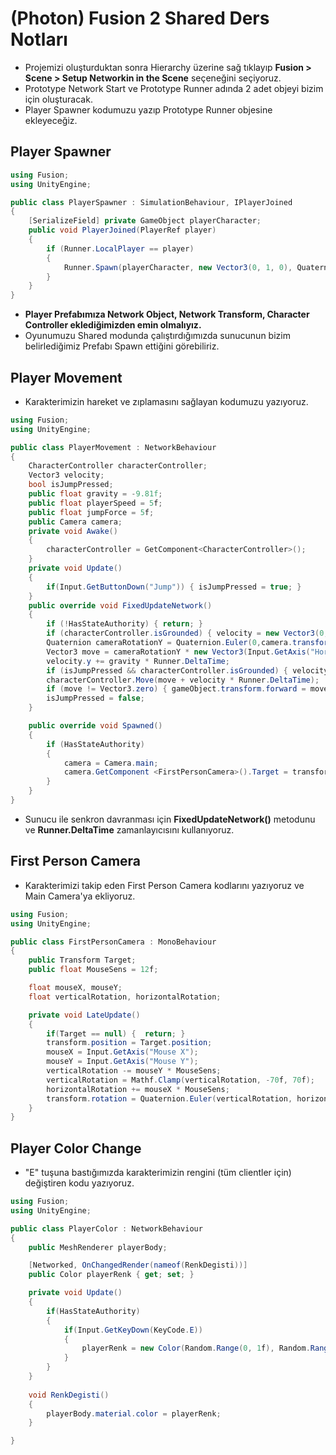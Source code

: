 # (Photon) Fusion 2 Shared Ders Notları

- Projemizi oluşturduktan sonra Hierarchy üzerine sağ tıklayıp **Fusion > Scene > Setup Networkin in the Scene** seçeneğini seçiyoruz.
- Prototype Network Start ve Prototype Runner adında 2 adet objeyi bizim için oluşturacak.
- Player Spawner kodumuzu yazıp Prototype Runner objesine ekleyeceğiz.

## Player Spawner

```c#
using Fusion;
using UnityEngine;

public class PlayerSpawner : SimulationBehaviour, IPlayerJoined
{
    [SerializeField] private GameObject playerCharacter;
    public void PlayerJoined(PlayerRef player)
    {
        if (Runner.LocalPlayer == player)
        {
            Runner.Spawn(playerCharacter, new Vector3(0, 1, 0), Quaternion.identity, player);
        }
    }
}

```
- **Player Prefabımıza Network Object, Network Transform, Character Controller eklediğimizden emin olmalıyız.**
- Oyunumuzu Shared modunda çalıştırdığımızda sunucunun bizim belirlediğimiz Prefabı Spawn ettiğini görebiliriz.

## Player Movement

- Karakterimizin hareket ve zıplamasını sağlayan kodumuzu yazıyoruz.

```c#
using Fusion;
using UnityEngine;

public class PlayerMovement : NetworkBehaviour
{
    CharacterController characterController;
    Vector3 velocity;
    bool isJumpPressed;
    public float gravity = -9.81f;
    public float playerSpeed = 5f;
    public float jumpForce = 5f;
    public Camera camera;
    private void Awake()
    {
        characterController = GetComponent<CharacterController>();
    }
    private void Update()
    {
        if(Input.GetButtonDown("Jump")) { isJumpPressed = true; }
    }
    public override void FixedUpdateNetwork()
    {
        if (!HasStateAuthority) { return; }
        if (characterController.isGrounded) { velocity = new Vector3(0, -1, 0); }
        Quaternion cameraRotationY = Quaternion.Euler(0,camera.transform.rotation.eulerAngles.y,0);
        Vector3 move = cameraRotationY * new Vector3(Input.GetAxis("Horizontal"), 0, Input.GetAxis("Vertical")) * Runner.DeltaTime * playerSpeed;
        velocity.y += gravity * Runner.DeltaTime;
        if (isJumpPressed && characterController.isGrounded) { velocity.y += jumpForce; }
        characterController.Move(move + velocity * Runner.DeltaTime);
        if (move != Vector3.zero) { gameObject.transform.forward = move; }
        isJumpPressed = false;
    }

    public override void Spawned()
    {
        if (HasStateAuthority) 
        {
            camera = Camera.main;
            camera.GetComponent <FirstPersonCamera>().Target = transform;
        }
    }
}
```
- Sunucu ile senkron davranması için **FixedUpdateNetwork()** metodunu ve **Runner.DeltaTime** zamanlayıcısını kullanıyoruz.

## First Person Camera

- Karakterimizi takip eden First Person Camera kodlarını yazıyoruz ve Main Camera'ya ekliyoruz.

```c#
using Fusion;
using UnityEngine;

public class FirstPersonCamera : MonoBehaviour
{
    public Transform Target;
    public float MouseSens = 12f;

    float mouseX, mouseY;
    float verticalRotation, horizontalRotation;

    private void LateUpdate()
    {
        if(Target == null) {  return; }
        transform.position = Target.position;
        mouseX = Input.GetAxis("Mouse X");
        mouseY = Input.GetAxis("Mouse Y");
        verticalRotation -= mouseY * MouseSens;
        verticalRotation = Mathf.Clamp(verticalRotation, -70f, 70f);
        horizontalRotation += mouseX * MouseSens;
        transform.rotation = Quaternion.Euler(verticalRotation, horizontalRotation, 0f);
    }
}
```
## Player Color Change

- "E" tuşuna bastığımızda karakterimizin rengini (tüm clientler için) değiştiren kodu yazıyoruz.

```c#
using Fusion;
using UnityEngine;

public class PlayerColor : NetworkBehaviour
{
    public MeshRenderer playerBody;

    [Networked, OnChangedRender(nameof(RenkDegisti))] 
    public Color playerRenk { get; set; }

    private void Update()
    {
        if(HasStateAuthority)
        {
            if(Input.GetKeyDown(KeyCode.E))
            {
                playerRenk = new Color(Random.Range(0, 1f), Random.Range(0, 1f), Random.Range(0, 1f), 1f);
            }
        }
    }
    
    void RenkDegisti()
    {
        playerBody.material.color = playerRenk;
    }

}

```
